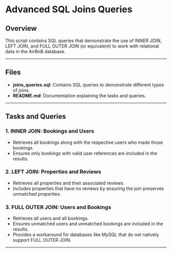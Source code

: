 # Advanced SQL Joins Queries

## Overview
This script contains SQL queries that demonstrate the use of INNER JOIN, LEFT JOIN, and FULL OUTER JOIN (or equivalent) to work with relational data in the AirBnB database.

---

## Files
- **joins_queries.sql**: Contains SQL queries to demonstrate different types of joins.
- **README.md**: Documentation explaining the tasks and queries.

---

## Tasks and Queries

### 1. INNER JOIN: Bookings and Users
- Retrieves all bookings along with the respective users who made those bookings.
- Ensures only bookings with valid user references are included in the results.

### 2. LEFT JOIN: Properties and Reviews
- Retrieves all properties and their associated reviews.
- Includes properties that have no reviews by ensuring the join preserves unmatched properties.

### 3. FULL OUTER JOIN: Users and Bookings
- Retrieves all users and all bookings.
- Ensures unmatched users and unmatched bookings are included in the results.
- Provides a workaround for databases like MySQL that do not natively support FULL OUTER JOIN.

---